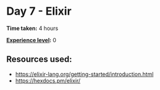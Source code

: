 # Day 7 - Elixir

**Time taken:** 4 hours

**[Experience level](https://github.com/Vilsol/AdventOfCode2017/blob/master/README.md#experience-levels):** 0

## Resources used:

* https://elixir-lang.org/getting-started/introduction.html
* https://hexdocs.pm/elixir/
